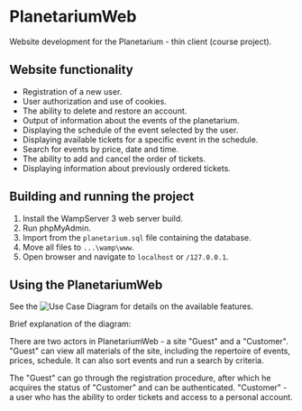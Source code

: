 # PlanetariumWeb
 Website development for the Planetarium - thin client (course project).
## Website functionality
- Registration of a new user.
- User authorization and use of cookies.
- The ability to delete and restore an account.
- Output of information about the events of the planetarium.
- Displaying the schedule of the event selected by the user.
- Displaying available tickets for a specific event in the schedule.
- Search for events by price, date and time.
- The ability to add and cancel the order of tickets.
- Displaying information about previously ordered tickets.
## Building and running the project
1. Install the WampServer 3 web server build.
2. Run phpMyAdmin.
3. Import from the `planetarium.sql` file containing the database.
4. Move all files to `...\wamp\www`.
5. Open browser and navigate to `localhost` or `/127.0.0.1`.
## Using the PlanetariumWeb
See the ![Use Case Diagram](https://github.com/EvgeniaSap/PlanetariumWeb/issues/1#issue-1395193106) for details on the available features.

Brief explanation of the diagram:

There are two actors in PlanetariumWeb - a site "Guest" and a "Customer". "Guest" can view all materials of the site, including the repertoire of events, prices, schedule. It can also sort events and run a search by criteria.

The "Guest" can go through the registration procedure, after which he acquires the status of "Customer" and can be authenticated. "Customer" - a user who has the ability to order tickets and access to a personal account.
